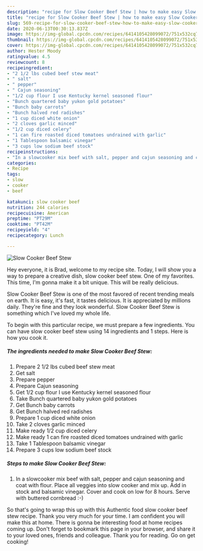 ```yaml
---
description: "recipe for Slow Cooker Beef Stew | how to make easy Slow Cooker Beef Stew"
title: "recipe for Slow Cooker Beef Stew | how to make easy Slow Cooker Beef Stew"
slug: 569-recipe-for-slow-cooker-beef-stew-how-to-make-easy-slow-cooker-beef-stew
date: 2020-06-13T00:30:13.837Z
image: https://img-global.cpcdn.com/recipes/6414105428099072/751x532cq70/slow-cooker-beef-stew-recipe-main-photo.jpg
thumbnail: https://img-global.cpcdn.com/recipes/6414105428099072/751x532cq70/slow-cooker-beef-stew-recipe-main-photo.jpg
cover: https://img-global.cpcdn.com/recipes/6414105428099072/751x532cq70/slow-cooker-beef-stew-recipe-main-photo.jpg
author: Hester Moody
ratingvalue: 4.5
reviewcount: 8
recipeingredient:
- "2 1/2 lbs cubed beef stew meat"
- " salt"
- " pepper"
- " Cajun seasoning"
- "1/2 cup flour I use Kentucky kernel seasoned flour"
- "Bunch quartered baby yukon gold potatoes"
- "Bunch baby carrots"
- "Bunch halved red radishes"
- "1 cup diced white onion"
- "2 cloves garlic minced"
- "1/2 cup diced celery"
- "1 can fire roasted diced tomatoes undrained with garlic"
- "1 Tablespoon balsamic vinegar"
- "3 cups low sodium beef stock"
recipeinstructions:
- "In a slowcooker mix beef with salt, pepper and cajun seasoning and coat with flour. Place all veggies into slow cooker and mix up. Add in stock and balsamic vinegar. Cover and cook on low for 8 hours. Serve with buttered cornbread :-)"
categories:
- Recipe
tags:
- slow
- cooker
- beef

katakunci: slow cooker beef 
nutrition: 244 calories
recipecuisine: American
preptime: "PT29M"
cooktime: "PT42M"
recipeyield: "4"
recipecategory: Lunch

---
```



![Slow Cooker Beef Stew](https://img-global.cpcdn.com/recipes/6414105428099072/751x532cq70/slow-cooker-beef-stew-recipe-main-photo.jpg)

Hey everyone, it is Brad, welcome to my recipe site. Today, I will show you a way to prepare a creative dish, slow cooker beef stew. One of my favorites. This time, I'm gonna make it a bit unique. This will be really delicious.



Slow Cooker Beef Stew is one of the most favored of recent trending meals on earth. It is easy, it's fast, it tastes delicious. It is appreciated by millions daily. They're fine and they look wonderful. Slow Cooker Beef Stew is something which I've loved my whole life.


To begin with this particular recipe, we must prepare a few ingredients. You can have slow cooker beef stew using 14 ingredients and 1 steps. Here is how you cook it.

<!--inarticleads1-->

##### The ingredients needed to make Slow Cooker Beef Stew:

1. Prepare 2 1/2 lbs cubed beef stew meat
1. Get  salt
1. Prepare  pepper
1. Prepare  Cajun seasoning
1. Get 1/2 cup flour I use Kentucky kernel seasoned flour
1. Take Bunch quartered baby yukon gold potatoes
1. Get Bunch baby carrots
1. Get Bunch halved red radishes
1. Prepare 1 cup diced white onion
1. Take 2 cloves garlic minced
1. Make ready 1/2 cup diced celery
1. Make ready 1 can fire roasted diced tomatoes undrained with garlic
1. Take 1 Tablespoon balsamic vinegar
1. Prepare 3 cups low sodium beef stock




<!--inarticleads2-->

##### Steps to make Slow Cooker Beef Stew:

1. In a slowcooker mix beef with salt, pepper and cajun seasoning and coat with flour. Place all veggies into slow cooker and mix up. Add in stock and balsamic vinegar. Cover and cook on low for 8 hours. Serve with buttered cornbread :-)




So that's going to wrap this up with this Authentic food slow cooker beef stew recipe. Thank you very much for your time. I am confident you will make this at home. There is gonna be interesting food at home recipes coming up. Don't forget to bookmark this page in your browser, and share it to your loved ones, friends and colleague. Thank you for reading. Go on get cooking!
